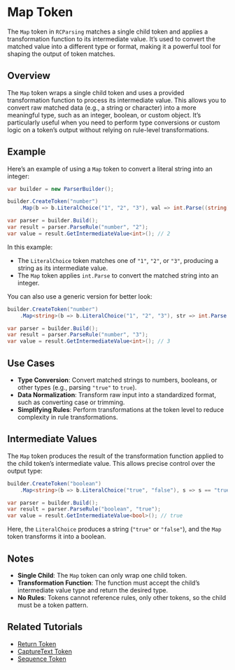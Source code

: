 # Map Token

The `Map` token in `RCParsing` matches a single child token and applies a transformation function to its intermediate value. It’s used to convert the matched value into a different type or format, making it a powerful tool for shaping the output of token matches.

## Overview

The `Map` token wraps a single child token and uses a provided transformation function to process its intermediate value. This allows you to convert raw matched data (e.g., a string or character) into a more meaningful type, such as an integer, boolean, or custom object. It’s particularly useful when you need to perform type conversions or custom logic on a token’s output without relying on rule-level transformations.

## Example

Here’s an example of using a `Map` token to convert a literal string into an integer:

```csharp
var builder = new ParserBuilder();

builder.CreateToken("number")
    .Map(b => b.LiteralChoice("1", "2", "3"), val => int.Parse((string)val));

var parser = builder.Build();
var result = parser.ParseRule("number", "2");
var value = result.GetIntermediateValue<int>(); // 2
```

In this example:
- The `LiteralChoice` token matches one of `"1"`, `"2"`, or `"3"`, producing a string as its intermediate value.
- The `Map` token applies `int.Parse` to convert the matched string into an integer.

You can also use a generic version for better look:

```csharp
builder.CreateToken("number")
    .Map<string>(b => b.LiteralChoice("1", "2", "3"), str => int.Parse(str));

var parser = builder.Build();
var result = parser.ParseRule("number", "3");
var value = result.GetIntermediateValue<int>(); // 3
```

## Use Cases

- **Type Conversion**: Convert matched strings to numbers, booleans, or other types (e.g., parsing `"true"` to `true`).
- **Data Normalization**: Transform raw input into a standardized format, such as converting case or trimming.
- **Simplifying Rules**: Perform transformations at the token level to reduce complexity in rule transformations.

## Intermediate Values

The `Map` token produces the result of the transformation function applied to the child token’s intermediate value. This allows precise control over the output type:

```csharp
builder.CreateToken("boolean")
    .Map<string>(b => b.LiteralChoice("true", "false"), s => s == "true");

var parser = builder.Build();
var result = parser.ParseRule("boolean", "true");
var value = result.GetIntermediateValue<bool>(); // true
```

Here, the `LiteralChoice` produces a string (`"true"` or `"false"`), and the `Map` token transforms it into a boolean.

## Notes

- **Single Child**: The `Map` token can only wrap one child token.
- **Transformation Function**: The function must accept the child’s intermediate value type and return the desired type.
- **No Rules**: Tokens cannot reference rules, only other tokens, so the child must be a token pattern.

## Related Tutorials

- [Return Token](return)
- [CaptureText Token](capture-text)
- [Sequence Token](sequence)